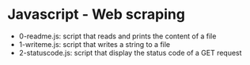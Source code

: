 # Javascript - Web scraping
* 0-readme.js: script that reads and prints the content of a file
* 1-writeme.js: script that writes a string to a file
* 2-statuscode.js: script that display the status code of a GET request
